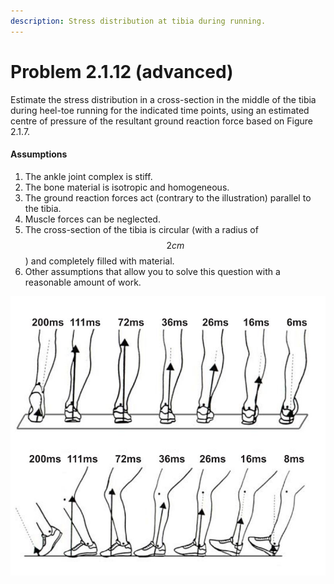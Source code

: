 ```yaml
---
description: Stress distribution at tibia during running.
---
```


# Problem 2.1.12 (advanced)

Estimate the stress distribution in a cross-section in the middle of the tibia during heel-toe running for the indicated time points, using an estimated centre of pressure of the resultant ground reaction force based on Figure 2.1.7.

#### Assumptions

1. The ankle joint complex is stiff.
2. The bone material is isotropic and homogeneous.
3. The ground reaction forces act (contrary to the illustration) parallel to the tibia.&#x20;
4. Muscle forces can be neglected.
5. The cross-section of the tibia is circular (with a radius of $$2 cm$$) and completely filled with material.
6. Other assumptions that allow you to solve this question with a reasonable amount of work.

![gure 2.1.7: Illustration of a human leg during ground contact in running, with the ground reaction forces acting on it for two views and seven different time points.](<../../.gitbook/assets/example 2.1.11.JPG>)
